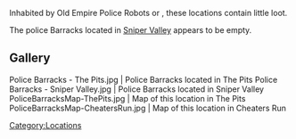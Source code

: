 Inhabited by Old Empire Police Robots or [](ErrorCode_0x000000.md), these locations contain little
loot.

The police Barracks located in [Sniper Valley](Sniper_Valley.md "wikilink")
appears to be empty.

## Gallery

Police Barracks - The Pits.jpg \| Police Barracks located in The Pits
Police Barracks - Sniper Valley.jpg \| Police Barracks located in Sniper
Valley PoliceBarracksMap-ThePits.jpg \| Map of this location in The Pits
PoliceBarracksMap-CheatersRun.jpg \| Map of this location in Cheaters
Run

[Category:Locations](Category:Locations "wikilink")